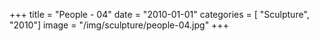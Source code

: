 +++
title = "People - 04"
date = "2010-01-01"
categories = [ "Sculpture", "2010"]
image = "/img/sculpture/people-04.jpg"
+++

